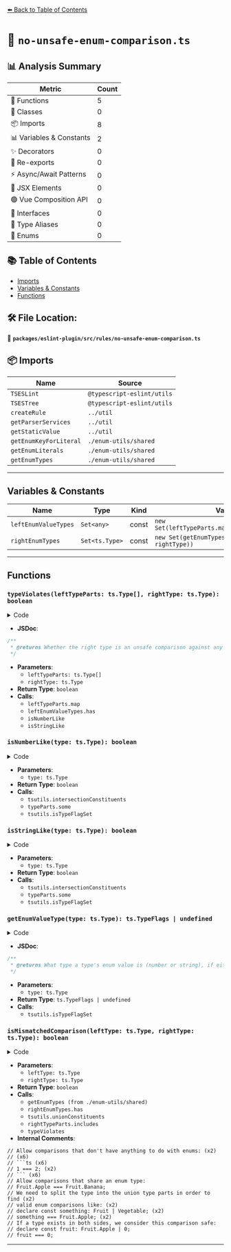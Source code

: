 [⬅️ Back to Table of Contents](../../../../index.md)

# 📄 `no-unsafe-enum-comparison.ts`

## 📊 Analysis Summary

| Metric | Count |
|--------|-------|
| 🔧 Functions | 5 |
| 🧱 Classes | 0 |
| 📦 Imports | 8 |
| 📊 Variables & Constants | 2 |
| ✨ Decorators | 0 |
| 🔄 Re-exports | 0 |
| ⚡ Async/Await Patterns | 0 |
| 💠 JSX Elements | 0 |
| 🟢 Vue Composition API | 0 |
| 📐 Interfaces | 0 |
| 📑 Type Aliases | 0 |
| 🎯 Enums | 0 |

## 📚 Table of Contents

- [Imports](#imports)
- [Variables & Constants](#variables-constants)
- [Functions](#functions)

## 🛠️ File Location:
📂 **`packages/eslint-plugin/src/rules/no-unsafe-enum-comparison.ts`**

## 📦 Imports

| Name | Source |
|------|--------|
| `TSESLint` | `@typescript-eslint/utils` |
| `TSESTree` | `@typescript-eslint/utils` |
| `createRule` | `../util` |
| `getParserServices` | `../util` |
| `getStaticValue` | `../util` |
| `getEnumKeyForLiteral` | `./enum-utils/shared` |
| `getEnumLiterals` | `./enum-utils/shared` |
| `getEnumTypes` | `./enum-utils/shared` |


---

## Variables & Constants

| Name | Type | Kind | Value | Exported |
|------|------|------|-------|----------|
| `leftEnumValueTypes` | `Set<any>` | const | `new Set(leftTypeParts.map(getEnumValueType))` | ✗ |
| `rightEnumTypes` | `Set<ts.Type>` | const | `new Set(getEnumTypes(typeChecker, rightType))` | ✗ |


---

## Functions

### `typeViolates(leftTypeParts: ts.Type[], rightType: ts.Type): boolean`

<details><summary>Code</summary>

```ts
function typeViolates(leftTypeParts: ts.Type[], rightType: ts.Type): boolean {
  const leftEnumValueTypes = new Set(leftTypeParts.map(getEnumValueType));

  return (
    (leftEnumValueTypes.has(ts.TypeFlags.Number) && isNumberLike(rightType)) ||
    (leftEnumValueTypes.has(ts.TypeFlags.String) && isStringLike(rightType))
  );
}
```
</details>

- **JSDoc**:
```ts
/**
 * @returns Whether the right type is an unsafe comparison against any left type.
 */
```

- **Parameters**:
  - `leftTypeParts: ts.Type[]`
  - `rightType: ts.Type`
- **Return Type**: `boolean`
- **Calls**:
  - `leftTypeParts.map`
  - `leftEnumValueTypes.has`
  - `isNumberLike`
  - `isStringLike`
### `isNumberLike(type: ts.Type): boolean`

<details><summary>Code</summary>

```ts
function isNumberLike(type: ts.Type): boolean {
  const typeParts = tsutils.intersectionConstituents(type);

  return typeParts.some(typePart => {
    return tsutils.isTypeFlagSet(
      typePart,
      ts.TypeFlags.Number | ts.TypeFlags.NumberLike,
    );
  });
}
```
</details>

- **Parameters**:
  - `type: ts.Type`
- **Return Type**: `boolean`
- **Calls**:
  - `tsutils.intersectionConstituents`
  - `typeParts.some`
  - `tsutils.isTypeFlagSet`
### `isStringLike(type: ts.Type): boolean`

<details><summary>Code</summary>

```ts
function isStringLike(type: ts.Type): boolean {
  const typeParts = tsutils.intersectionConstituents(type);

  return typeParts.some(typePart => {
    return tsutils.isTypeFlagSet(
      typePart,
      ts.TypeFlags.String | ts.TypeFlags.StringLike,
    );
  });
}
```
</details>

- **Parameters**:
  - `type: ts.Type`
- **Return Type**: `boolean`
- **Calls**:
  - `tsutils.intersectionConstituents`
  - `typeParts.some`
  - `tsutils.isTypeFlagSet`
### `getEnumValueType(type: ts.Type): ts.TypeFlags | undefined`

<details><summary>Code</summary>

```ts
function getEnumValueType(type: ts.Type): ts.TypeFlags | undefined {
  return tsutils.isTypeFlagSet(type, ts.TypeFlags.EnumLike)
    ? tsutils.isTypeFlagSet(type, ts.TypeFlags.NumberLiteral)
      ? ts.TypeFlags.Number
      : ts.TypeFlags.String
    : undefined;
}
```
</details>

- **JSDoc**:
```ts
/**
 * @returns What type a type's enum value is (number or string), if either.
 */
```

- **Parameters**:
  - `type: ts.Type`
- **Return Type**: `ts.TypeFlags | undefined`
- **Calls**:
  - `tsutils.isTypeFlagSet`
### `isMismatchedComparison(leftType: ts.Type, rightType: ts.Type): boolean`

<details><summary>Code</summary>

```ts
function isMismatchedComparison(
      leftType: ts.Type,
      rightType: ts.Type,
    ): boolean {
      // Allow comparisons that don't have anything to do with enums:
      //
      // ```ts
      // 1 === 2;
      // ```
      const leftEnumTypes = getEnumTypes(typeChecker, leftType);
      const rightEnumTypes = new Set(getEnumTypes(typeChecker, rightType));
      if (leftEnumTypes.length === 0 && rightEnumTypes.size === 0) {
        return false;
      }

      // Allow comparisons that share an enum type:
      //
      // ```ts
      // Fruit.Apple === Fruit.Banana;
      // ```
      for (const leftEnumType of leftEnumTypes) {
        if (rightEnumTypes.has(leftEnumType)) {
          return false;
        }
      }

      // We need to split the type into the union type parts in order to find
      // valid enum comparisons like:
      //
      // ```ts
      // declare const something: Fruit | Vegetable;
      // something === Fruit.Apple;
      // ```
      const leftTypeParts = tsutils.unionConstituents(leftType);
      const rightTypeParts = tsutils.unionConstituents(rightType);

      // If a type exists in both sides, we consider this comparison safe:
      //
      // ```ts
      // declare const fruit: Fruit.Apple | 0;
      // fruit === 0;
      // ```
      for (const leftTypePart of leftTypeParts) {
        if (rightTypeParts.includes(leftTypePart)) {
          return false;
        }
      }

      return (
        typeViolates(leftTypeParts, rightType) ||
        typeViolates(rightTypeParts, leftType)
      );
    }
```
</details>

- **Parameters**:
  - `leftType: ts.Type`
  - `rightType: ts.Type`
- **Return Type**: `boolean`
- **Calls**:
  - `getEnumTypes (from ./enum-utils/shared)`
  - `rightEnumTypes.has`
  - `tsutils.unionConstituents`
  - `rightTypeParts.includes`
  - `typeViolates`
- **Internal Comments**:
```
// Allow comparisons that don't have anything to do with enums: (x2)
// (x6)
// ```ts (x6)
// 1 === 2; (x2)
// ``` (x6)
// Allow comparisons that share an enum type:
// Fruit.Apple === Fruit.Banana;
// We need to split the type into the union type parts in order to find (x2)
// valid enum comparisons like: (x2)
// declare const something: Fruit | Vegetable; (x2)
// something === Fruit.Apple; (x2)
// If a type exists in both sides, we consider this comparison safe:
// declare const fruit: Fruit.Apple | 0;
// fruit === 0;
```


---
